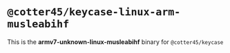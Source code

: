# `@cotter45/keycase-linux-arm-musleabihf`

This is the **armv7-unknown-linux-musleabihf** binary for `@cotter45/keycase`
